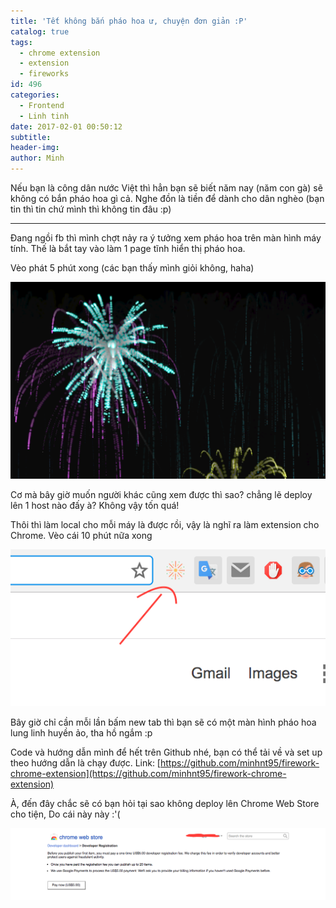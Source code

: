 ```yaml
---
title: 'Tết không bắn pháo hoa ư, chuyện đơn giản :P'
catalog: true
tags:
  - chrome extension
  - extension
  - fireworks
id: 496
categories:
  - Frontend
  - Linh tinh
date: 2017-02-01 00:50:12
subtitle:
header-img:
author: Minh
---
```


Nếu bạn là công dân nước Việt thì hẳn bạn sẽ biết năm nay (năm con gà) sẽ không có bắn pháo hoa gì cả. Nghe đồn là tiền để dành cho dân nghèo (bạn tin thì tin chứ mình thì không tin đâu :p)

<!--more-->

* * *

Đang ngồi fb thì mình chợt nảy ra ý tưởng xem pháo hoa trên màn hình máy tính. Thế là bắt tay vào làm 1 page tĩnh hiển thị pháo hoa.

Vèo phát 5 phút xong (các bạn thấy mình giỏi không, haha)

![fireworks](../media/screenshot.png)

Cơ mà bây giờ muốn người khác cũng xem được thì sao? chẳng lẽ deploy lên 1 host nào đấy à? Không vậy tốn quá!

Thôi thì làm local cho mỗi máy là được rồi, vậy là nghĩ ra làm extension cho Chrome.
Vèo cái 10 phút nữa xong

![firework extension](../media/extension.png)

Bây giờ chỉ cần mỗi lần bấm new tab thì bạn sẽ có một màn hình pháo hoa lung linh huyền ảo, tha hồ ngắm :p

Code và hướng dẫn mình để hết trên Github nhé, bạn có thể tải về và set up theo hướng dẫn là chạy được.
Link: [https://github.com/minhnt95/firework-chrome-extension](https://github.com/minhnt95/firework-chrome-extension)

À, đến đây chắc sẽ có bạn hỏi tại sao không deploy lên Chrome Web Store cho tiện,
Do cái này này :'(

![tra phi](../media/tra-phi.png)